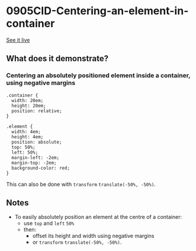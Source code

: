 # 0905CID-Centering-an-element-in-container

[See it live](https://jfhector.github.io/cheat-sheets/code_examples/0905CID-Centering-an-element-in-container/index.html)

## What does it demonstrate?

### Centering an absolutely positioned element inside a container, using negative margins

```
.container {
  width: 20em;
  height: 20em;
  position: relative;
}

.element {
  width: 4em;
  height: 4em;
  position: absolute;
  top: 50%;
  left: 50%;
  margin-left: -2em;
  margin-top: -2em;
  background-color: red;
}
```

This can also be done with `transform` `translate(-50%, -50%)`. 

## Notes

* To easily absolutely position an element at the centre of a container:
  * use `top` and `left` `50%`
  * then:
    * offset its height and width using negative margins
    * or `transform` `translate(-50%, -50%)`. 


